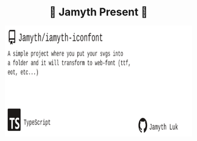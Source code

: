 <!-- built at 3/6/2024, 5:12:12 AM -->
<h1 align="center">
🎉 Jamyth Present 🎉
</h1>
<p align="center">
    <a href="https://github.com/Jamyth/iamyth-iconfont">
        <img width="1000" height="300" src="./readme.svg" />
    </a>
</p>